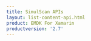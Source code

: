 ```yaml
---
title: SimulScan APIs
layout: list-content-api.html
product: EMDK For Xamarin
productversion: '2.7'
---
```

















